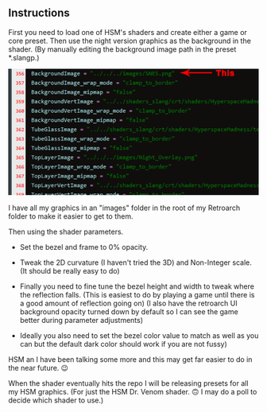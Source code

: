 ## Instructions

First you need to load one of HSM's shaders and create either a game or core preset. Then use the night version graphics as the background in the shader. (By manually editing the background image path in the preset *.slangp.) 

![](./images/slangedit.png)  

I have all my graphics in an "images" folder in the root of my Retroarch folder to make it easier to get to them.

Then using the shader parameters.

- Set the bezel and frame to 0% opacity. 

- Tweak the 2D curvature (I haven't tried the 3D) and Non-Integer scale. (It should be really easy to do)

- Finally you need to fine tune the bezel height and width to tweak where the reflection falls. (This is easiest to do by playing a game until there is a good amount of reflection going on) (I also have the retroarch UI  background opacity turned down by default so I can see the game better during parameter adjustments)

- Ideally you also need to set the bezel color value to match as well as you can but the default dark color should work if you are not fussy)

HSM an I have been talking some more and this may get far easier to do in the near future. :wink:

When the shader eventually hits the repo I will be releasing presets for all my HSM graphics. (For just the HSM Dr. Venom shader. :upside_down_face: I may do a poll to decide which shader to use.)
